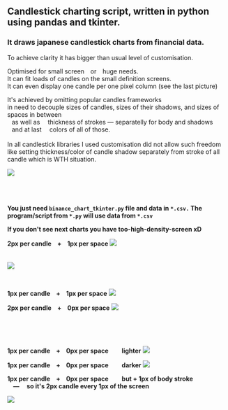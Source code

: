  ## Candlestick charting script, written in python using pandas and tkinter.


### It draws japanese candlestick charts from financial data.

To achieve clarity it has bigger than usual level  of customisation.

Optimised for small screen ⠀or ⠀huge needs.<br> It can fit loads of candles on the small definition screens. <br> It can even display one candle per one pixel column (see the last picture)

It's achieved by omitting popular candles frameworks <br> in need to decouple sizes of candles, sizes of their shadows, and sizes of spaces in between <br>⠀as well as ⠀ thickness of strokes — separatelly for body and shadows <br>⠀and at last ⠀ colors of all of those. <br> <br> In all candlestick libraries I used customisation did not allow such freedom like setting thickness/color of candle shadow separately from stroke of all candle which is WTH situation.

<img    src="210814sob062339 210807sob0808_forLineInPandas_df__number_of_candles scallerScalled_TkinterDisplayFullScreen ___PrzechwytWTrPełnoEkr.bmpPicasą_optimize=True.png"   >
<br> <br> <br> <br> 

**You just need ` binance_chart_tkinter.py ` file and data in ` *.csv. ` The program/script from ` *.py ` will use data from ` *.csv ` <br>**



**If you don't see next charts you have too-high-density-screen xD**

**2px per candle ⠀+⠀ 1px per space**
<img    src="210807sob0808 thickness_of_the_candle=2  thickness_of_the_shadow=2  spacing_of_the_candle=1 CROP .png"   > <br> <br>  <br> 
<img    src="220411pon1464.6 cX=thickness_of_the_candle=2 space=1 sh=1.00 +stroke=0 _ ChartWykres scallerScalled TkinterDisplayFullScreen.py.xcf.png"   >

<br> 

**1px per candle ⠀+⠀ 1px per space**
<img    src="210807sob0808 thickness_of_the_candle=1  thickness_of_the_shadow=1  spacing_of_the_candle=1 .png CROP .png"   >

**2px per candle ⠀+⠀ 0px per space**
<img    src="220411pon1464.5 cX=thickness_of_the_candle=1 space=1 sh=1.00 +stroke=1 _ ChartWykres scallerScalled TkinterDisplayFullScreen.py.xcf.png"   >

<br> <br> <br> 

**1px per candle ⠀+⠀ 0px per space ⠀ ⠀ lighter**
<img    src="210807sob0808 thickness_of_the_candle=1  thickness_of_the_shadow=1  spacing_of_the_candle=0 .png CROP .png"   >

**1px per candle ⠀+⠀ 0px per space ⠀ ⠀ darker**
<img    src="220411pon1464.4 cX=thickness_of_the_candle=1 space=0 sh=1.00 +stroke=0 _ ChartWykres scallerScalled TkinterDisplayFullScreen.py.xcf.png"   >

**1px per candle ⠀+⠀ 0px per space ⠀ ⠀ but + 1px of body stroke <br> ⠀ — ⠀ so it's 2px candle every 1px of the screen**

<img    src="220411pon1464.3 cX=thickness_of_the_candle=1 space=0 sh=1.00 +stroke=1 _ ChartWykres scallerScalled TkinterDisplayFullScreen.py.xcf.png"   >